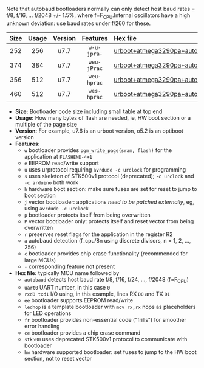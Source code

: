 Note that autobaud bootloaders normally can only detect host baud rates = f/8, f/16, ... f/2048 +/- 1.5%, where f=F<sub>CPU</sub>.Internal oscillators have a high unknown deviation: use baud rates under f/260 for these.

|Size|Usage|Version|Features|Hex file|
|:-:|:-:|:-:|:-:|:--|
|252|256|u7.7|`w-u-jpra-`|[urboot+atmega3290pa+autobaud_uart0_rxe0_txe1_lednop.hex](https://raw.githubusercontent.com/stefanrueger/urboot.hex/main/mcus/atmega3290pa/autobaud/urboot+atmega3290pa+autobaud_uart0_rxe0_txe1_lednop.hex)|
|374|384|u7.7|`weu-jPrac`|[urboot+atmega3290pa+autobaud_uart0_rxe0_txe1_ee_lednop_fr_ce.hex](https://raw.githubusercontent.com/stefanrueger/urboot.hex/main/mcus/atmega3290pa/autobaud/urboot+atmega3290pa+autobaud_uart0_rxe0_txe1_ee_lednop_fr_ce.hex)|
|356|512|u7.7|`weu-hprac`|[urboot+atmega3290pa+autobaud_uart0_rxe0_txe1_ee_lednop_fr_ce_hw.hex](https://raw.githubusercontent.com/stefanrueger/urboot.hex/main/mcus/atmega3290pa/autobaud/urboot+atmega3290pa+autobaud_uart0_rxe0_txe1_ee_lednop_fr_ce_hw.hex)|
|460|512|u7.7|`wes-hprac`|[urboot+atmega3290pa+autobaud_uart0_rxe0_txe1_ee_lednop_fr_ce_stk500_hw.hex](https://raw.githubusercontent.com/stefanrueger/urboot.hex/main/mcus/atmega3290pa/autobaud/urboot+atmega3290pa+autobaud_uart0_rxe0_txe1_ee_lednop_fr_ce_stk500_hw.hex)|

- **Size:** Bootloader code size including small table at top end
- **Usage:** How many bytes of flash are needed, ie, HW boot section or a multiple of the page size
- **Version:** For example, u7.6 is an urboot version, o5.2 is an optiboot version
- **Features:**
  + `w` bootloader provides `pgm_write_page(sram, flash)` for the application at `FLASHEND-4+1`
  + `e` EEPROM read/write support
  + `u` uses urprotocol requiring `avrdude -c urclock` for programming
  + `s` uses skeleton of STK500v1 protocol (deprecated); `-c urclock` and `-c arduino` both work
  + `h` hardware boot section: make sure fuses are set for reset to jump to boot section
  + `j` vector bootloader: applications *need to be patched externally*, eg, using `avrdude -c urclock`
  + `p` bootloader protects itself from being overwritten
  + `P` vector bootloader only: protects itself and reset vector from being overwritten
  + `r` preserves reset flags for the application in the register R2
  + `a` autobaud detection (f_cpu/8n using discrete divisors, n = 1, 2, ..., 256)
  + `c` bootloader provides chip erase functionality (recommended for large MCUs)
  + `-` corresponding feature not present
- **Hex file:** typically MCU name followed by
  + `autobaud` detects host baud rate f/8, f/16, f/24, ..., f/2048 (f=F<sub>CPU</sub>)
  + `uart0` UART number, in this case `0`
  + `rxd0 txd1` I/O using, in this example, lines RX `D0` and TX `D1`
  + `ee` bootloader supports EEPROM read/write
  + `lednop` is a template bootloader with `mov rx,rx` nops as placeholders for LED operations
  + `fr` bootloader provides non-essential code ("frills") for smoother error handling
  + `ce` bootloader provides a chip erase command
  + `stk500` uses deprecated STK500v1 protocol to communicate with bootloader
  + `hw` hardware supported bootloader: set fuses to jump to the HW boot section, not to reset vector
